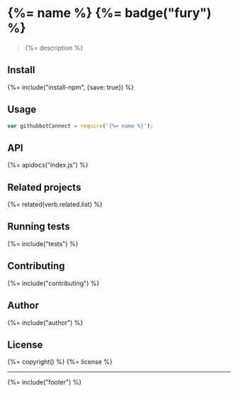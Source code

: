 # {%= name %} {%= badge("fury") %}

> {%= description %}

## Install
{%= include("install-npm", {save: true}) %}

## Usage

```js
var githubbotConnect = require('{%= name %}');
```

## API
{%= apidocs("index.js") %}

## Related projects
{%= related(verb.related.list) %}

## Running tests
{%= include("tests") %}

## Contributing
{%= include("contributing") %}

## Author
{%= include("author") %}

## License
{%= copyright() %}
{%= license %}

***

{%= include("footer") %}
